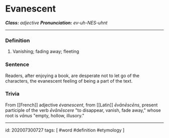 # Evanescent
**_Class:_** *adjective*
**_Pronunciation:_** *ev-uh-NES-uhnt*

---

### Definition
1. Vanishing; fading away; fleeting

### Sentence
Readers, after enjoying a book, are desperate not to let go of the characters, the evanescent feeling of being a part of the text.

### Trivia
From [[French]] adjective *évanescent*, from [[Latin]] *ēvānēscēns*, present participle of the verb *ēvānēscere* "to disappear, vanish, fade away," whose root is *vānus* "empty, hollow, illusory."

---

id: 202007300727
tags: [ #word #definition #etymology  ]
